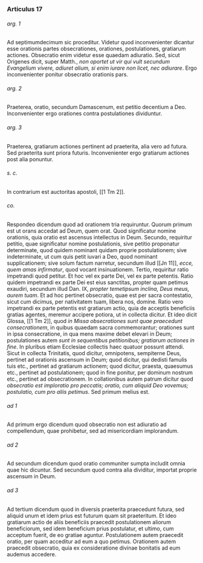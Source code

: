 ### Articulus 17

###### arg. 1
Ad septimumdecimum sic proceditur. Videtur quod inconvenienter dicantur esse orationis partes obsecrationes, orationes, postulationes, gratiarum actiones. Obsecratio enim videtur esse quaedam adiuratio. Sed, sicut Origenes dicit, super Matth., *non oportet ut vir qui vult secundum Evangelium vivere, adiuret alium, si enim iurare non licet, nec adiurare*. Ergo inconvenienter ponitur obsecratio orationis pars.

###### arg. 2
Praeterea, oratio, secundum Damascenum, est petitio decentium a Deo. Inconvenienter ergo orationes contra postulationes dividuntur.

###### arg. 3
Praeterea, gratiarum actiones pertinent ad praeterita, alia vero ad futura. Sed praeterita sunt priora futuris. Inconvenienter ergo gratiarum actiones post alia ponuntur.

###### s. c.
In contrarium est auctoritas apostoli, [[1 Tm 2]].

###### co.
Respondeo dicendum quod ad orationem tria requiruntur. Quorum primum est ut orans accedat ad Deum, quem orat. Quod significatur nomine orationis, quia oratio est ascensus intellectus in Deum. Secundo, requiritur petitio, quae significatur nomine postulationis, sive petitio proponatur determinate, quod quidem nominant quidam proprie postulationem; sive indeterminate, ut cum quis petit iuvari a Deo, quod nominant supplicationem; sive solum factum narretur, secundum illud [[Jn 11]], *ecce, quem amas infirmatur*, quod vocant insinuationem. Tertio, requiritur ratio impetrandi quod petitur. Et hoc vel ex parte Dei, vel ex parte petentis. Ratio quidem impetrandi ex parte Dei est eius sanctitas, propter quam petimus exaudiri, secundum illud Dan. IX, *propter temetipsum inclina, Deus meus, aurem tuam*. Et ad hoc pertinet obsecratio, quae est per sacra contestatio, sicut cum dicimus, per nativitatem tuam, libera nos, domine. Ratio vero impetrandi ex parte petentis est gratiarum actio, quia de acceptis beneficiis gratias agentes, meremur accipere potiora, ut in collecta dicitur. Et ideo dicit Glossa, [[1 Tm 2]], quod *in Missa obsecrationes sunt quae praecedunt consecrationem*, in quibus quaedam sacra commemorantur; orationes sunt in ipsa consecratione, in qua mens maxime debet elevari in Deum; postulationes autem *sunt in sequentibus petitionibus; gratiarum actiones in fine*. In pluribus etiam Ecclesiae collectis haec quatuor possunt attendi. Sicut in collecta Trinitatis, quod dicitur, omnipotens, sempiterne Deus, pertinet ad orationis ascensum in Deum; quod dicitur, qui dedisti famulis tuis etc., pertinet ad gratiarum actionem; quod dicitur, praesta, quaesumus etc., pertinet ad postulationem; quod in fine ponitur, per dominum nostrum etc., pertinet ad obsecrationem. In collationibus autem patrum dicitur quod *obsecratio est imploratio pro peccatis; oratio, cum aliquid Deo vovemus; postulatio, cum pro aliis petimus*. Sed primum melius est.

###### ad 1
Ad primum ergo dicendum quod obsecratio non est adiuratio ad compellendum, quae prohibetur, sed ad misericordiam implorandum.

###### ad 2
Ad secundum dicendum quod oratio communiter sumpta includit omnia quae hic dicuntur. Sed secundum quod contra alia dividitur, importat proprie ascensum in Deum.

###### ad 3
Ad tertium dicendum quod in diversis praeterita praecedunt futura, sed aliquid unum et idem prius est futurum quam sit praeteritum. Et ideo gratiarum actio de aliis beneficiis praecedit postulationem aliorum beneficiorum, sed idem beneficium prius postulatur, et ultimo, cum acceptum fuerit, de eo gratiae aguntur. Postulationem autem praecedit oratio, per quam acceditur ad eum a quo petimus. Orationem autem praecedit obsecratio, quia ex consideratione divinae bonitatis ad eum audemus accedere.

